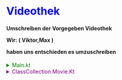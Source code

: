 
<h1 style=color:blue;> Videothek </h1>

<h4> 
Umschreiben der Vorgegeben Videothek 

<p> Wir: ( Viktor,Max ) 

<p>haben uns entschieden es umzuschreiben </p> 
</h4>



<!-- Main.kt erklärung🔽 
    ------------------- -->
<details>
<summary style=color:green;>Main.kt</summary>

Hier wird der code ausgeführt 

<p> Press Play ▶️
</details>


<!-- ClassCollection.Movie.kt erklärung🔽
    ------------------- -->

<details>

<summary style=color:purple;>ClassCollection.Movie.Kt</summary>

Definition einer 

<details> <summary style="border:1px solid orange"> data class "ClassCollection.Movie" </summary>
Dies ist eine Class in der wir Strings definiren die wir jeder Zeit abrufen können über die class
</details>
<p>
<details><summary style="border:1px solid green">Val "movielist"</summary>
die eine Liste erstellt
</details>

</details>

<!--Todo ClassCollection.User Interaktion
    Login/Registration -->